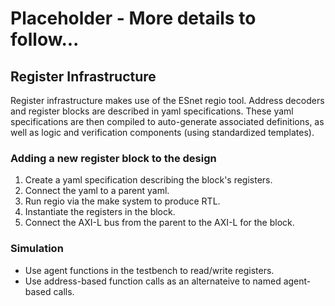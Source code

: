 # Placeholder - More details to follow...

## Register Infrastructure

Register infrastructure makes use of the ESnet regio tool. Address decoders and register
blocks are described in yaml specifications.  These yaml specifications are then compiled to
auto-generate associated definitions, as well as logic and verification components (using
standardized templates).

### Adding a new register block to the design

1. Create a yaml specification describing the block's registers.
2. Connect the yaml to a parent yaml.
3. Run regio via the make system to produce RTL.
4. Instantiate the registers in the block.
5. Connect the AXI-L bus from the parent to the AXI-L for the block.

### Simulation

* Use agent functions in the testbench to read/write registers.
* Use address-based function calls as an alternateive to named agent-based calls.



